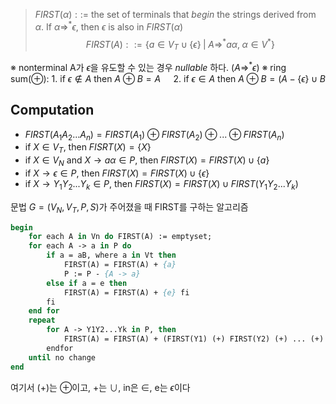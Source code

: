 > $FIRST(\alpha) ::=$ the set of terminals that *begin* the strings derived from $\alpha$. If $\alpha \Rightarrow^* \epsilon$, then $\epsilon$ is also in $FIRST(\alpha)$$$FIRST(A)::=\{a \in V_T \cup \{\epsilon\}\;|\;A\Rightarrow^* a\alpha, \; \alpha \in V^*\}$$

※ nonterminal A가 $\epsilon$을 유도할 수 있는 경우 *nullable* 하다. ($A\Rightarrow^* \epsilon$) 
※ ring sum($\oplus$): 1. if $\epsilon \notin A$ then $A\oplus B =A \quad$ 2. if $\epsilon \in A$ then $A\oplus B = (A-\{\epsilon\} \cup B$  
## Computation
+ $FIRST(A_1A_2...A_n) = FIRST(A_1)\oplus FIRST(A_2)\oplus...\oplus FIRST(A_n)$
+ if $X \in V_T$, then $FISRT(X) =\{X\}$
+ if $X \in V_N$ and $X\rightarrow a\alpha \in P$, then $FIRST(X) = FIRST(X)\cup \{a\}$
+ if $X\rightarrow \epsilon \in P$, then $FIRST(X) = FIRST(X) \cup \{\epsilon\}$ 
+ if $X\rightarrow Y_1Y_2...Y_k \in P$, then $FIRST(X)=FIRST(X)\cup FIRST(Y_1Y_2...Y_k)$

문법 $G=(V_N, V_T, P, S)$가 주어졌을 때 FIRST를 구하는 알고리즘
```pascal
begin
	for each A in Vn do FIRST(A) := emptyset;
	for each A -> a in P do
		if a = aB, where a in Vt then
			FIRST(A) = FIRST(A) + {a}
			P := P - {A -> a}
		else if a = e then
			FIRST(A) = FIRST(A) + {e} fi
		fi
	end for
	repeat 
		for A -> Y1Y2...Yk in P, then
			FIRST(A) = FIRST(A) + (FIRST(Y1) (+) FIRST(Y2) (+) ... (+) FIRST(Yk))
		endfor
	until no change
end
```
여기서 (+)는 $\oplus$이고, +는 $\cup$, in은 $\in$, e는 $\epsilon$이다  